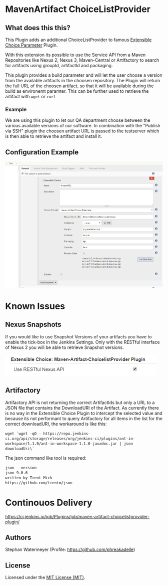 # MavenArtifact ChoiceListProvider

## What does this  this?
This Plugin adds an additional ChoiceListProvider to famous <a href="https://plugins.jenkins.io/extensible-choice-parameter">Extensible Choice Parameter</a> Plugin.

With this extension its possible to use the Service API from a Maven Repositories like Nexus 2, Nexus 3, Maven-Central or Artifactory to search for artifacts using groupId, artifactId and packaging.

This plugin provides a build parameter and will let the user choose a version from the available artifacts in the choosen repository. The Plugin will return the full URL of the choosen artifact, so that it will be available during the build as environemt paramter. This can be further used to retrieve the artifact with `wget` or `curl`

### Example
We are using this plugin to let our QA department choose between the various available versions of our software. In combination with the "Publish via SSH" plugin the choosen artifact URL is passed to the testserver which is then able to retrieve the artifact and install it.

## Configuration Example
![Alt text](/src/site/resources/project-config-1.jpg?raw=true "Example Project Configuration")

# Known Issues
## Nexus Snapshots
If you would like to use Snapshot Versions of your artifacts you have to enable the tick-box in the Jenkins Settings. Only with the RESTful interface of Nexus 2 you will be able to retrieve Snapshot versions.

![Alt text](/src/site/resources/project-config-2.png?raw=true "Nexus Snapshots")

## Artifactory
Artifactory API is not returning the correct ArtifactIds but only a URL to a JSON file that contains the DownloadURI of the Artifact. As currently there is no way in the Extensible Choice Plugin to intercept the selected value and because its not performant to query Artifactory for all items in the list for the correct downloadURI, the workaround is like this:

```
wget `wget -qO - https://repo.jenkins-ci.org/api/storage/releases/org/jenkins-ci/plugins/ant-in-workspace/1.1.0/ant-in-workspace-1.1.0-javadoc.jar | json downloadUri\`
```
The json command like tool is required:
```
json --version
json 9.0.6
written by Trent Mick
https://github.com/trentm/json
```

# Continouos Delivery
https://ci.jenkins.io/job/Plugins/job/maven-artifact-choicelistprovider-plugin/

## Authors
Stephan Watermeyer (Profile: https://github.com/phreakadelle)

## License
Licensed under the [MIT License (MIT)](https://github.com/heremaps/buildrotator-plugin/blob/master/LICENSE).
